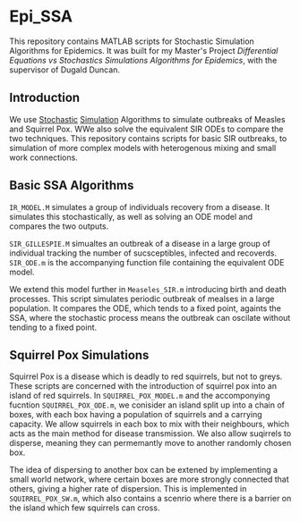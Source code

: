 # Epi_SSA
This repository contains MATLAB scripts for Stochastic Simulation Algorithms for Epidemics. It was built for my Master's Project *Differential Equations vs Stochastics Simulations Algorithms for Epidemics*, with the supervisor of Dugald Duncan. 

## Introduction
We use [Stochastic](https://en.wikipedia.org/wiki/Stochastic_simulation) [Simulation](https://en.wikipedia.org/wiki/Gillespie_algorithm) Algorithms to simulate outbreaks of Measles and Squirrel Pox. WWe also solve the equivalent SIR ODEs to compare the two techniques. This repository contains scripts for basic SIR outbreaks, to simulation of more complex models with heterogenous mixing and small work connections. 


## Basic SSA Algorithms
`IR_MODEL.M` simulates a group of individuals recovery from a disease. It simulates this stochastically, as well as solving an ODE model and compares the two outputs. 

`SIR_GILLESPIE.M` simualtes an outbreak of a disease in a large group of individual tracking the number of sucsceptibles, infected and recoverds. `SIR_ODE.m` is the accompanying function file containing the equivalent ODE model. 

We extend this model further in `Measeles_SIR.m` introducing birth and death processes. This script simulates periodic outbreak of mealses in a large population. It compares the ODE, which tends to a fixed point, againts the SSA, where the stochastic process means the outbreak can oscilate without tending to a fixed point. 

## Squirrel Pox Simulations
Squirrel Pox is a disease which is deadly to red squirrels, but not to greys.  These scripts are concerned with the introduction of squirrel pox into an island of red squirrels. In `SQUIRREL_POX_MODEL.m` and the accomponying fucntion `SQUIRREL_POX_ODE.m`, we conisider an island split up into a chain of boxes, with each box having a population of squirrels and a carrying capacity. We allow squirrels in each box to mix with their neighbours, which acts as the main method for disease transmission. We also allow suqirrels to disperse, meaning they can permemantly move to another randomly chosen box. 

The idea of dispersing to another box can be extened by implementing a small world network, where certain boxes are more strongly connected that others, giving a higher rate of dispersion. This is implemented in `SQUIRREL_POX_SW.m`, which also contains a scenrio where there is a barrier on the island which few squirrels can cross.  
